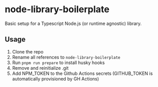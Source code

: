 # node-library-boilerplate

Basic setup for a Typescript Node.js (or runtime agnostic) library.

## Usage

1. Clone the repo
2. Rename all references to `node-library-boilerplate`
3. Run `pnpm run prepare` to install husky hooks
4. Remove and reinitialize .git
5. Add NPM_TOKEN to the Github Actions secrets (GITHUB_TOKEN is automatically provisioned by GH Actions)
